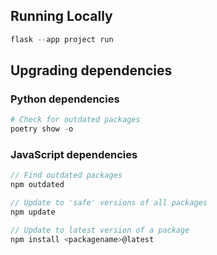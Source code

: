 ## Running Locally
```python
flask --app project run
```

## Upgrading dependencies
### Python dependencies
```python
# Check for outdated packages
poetry show -o
```

### JavaScript dependencies
```javascript
// Find outdated packages
npm outdated

// Update to 'safe' versions of all packages
npm update

// Update to latest version of a package
npm install <packagename>@latest
```
